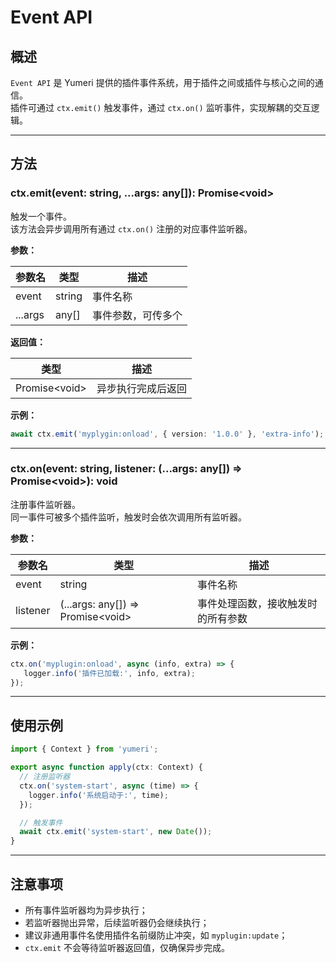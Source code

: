 # Event API

## 概述
`Event API` 是 Yumeri 提供的插件事件系统，用于插件之间或插件与核心之间的通信。  
插件可通过 `ctx.emit()` 触发事件，通过 `ctx.on()` 监听事件，实现解耦的交互逻辑。

---

## 方法

### ctx.emit(event: string, ...args: any[]): Promise&lt;void&gt;
触发一个事件。  
该方法会异步调用所有通过 `ctx.on()` 注册的对应事件监听器。

**参数：**

| 参数名 | 类型 | 描述 |
|--------|------|------|
| event | string | 事件名称 |
| ...args | any[] | 事件参数，可传多个 |

**返回值：**

| 类型 | 描述 |
|------|------|
| Promise\<void\> | 异步执行完成后返回 |

**示例：**
```ts
await ctx.emit('myplygin:onload', { version: '1.0.0' }, 'extra-info');
```

---

### ctx.on(event: string, listener: (...args: any[]) => Promise&lt;void&gt;): void
注册事件监听器。  
同一事件可被多个插件监听，触发时会依次调用所有监听器。

**参数：**

| 参数名 | 类型 | 描述 |
|--------|------|------|
| event | string | 事件名称 |
| listener | (...args: any[]) => Promise&lt;void&gt; | 事件处理函数，接收触发时的所有参数 |

**示例：**
```ts
ctx.on('myplugin:onload', async (info, extra) => {
   logger.info('插件已加载:', info, extra);
});
```

---

## 使用示例
```ts
import { Context } from 'yumeri';

export async function apply(ctx: Context) {
  // 注册监听器
  ctx.on('system-start', async (time) => {
    logger.info('系统启动于:', time);
  });

  // 触发事件
  await ctx.emit('system-start', new Date());
}
```

---

## 注意事项
- 所有事件监听器均为异步执行；
- 若监听器抛出异常，后续监听器仍会继续执行；
- 建议非通用事件名使用插件名前缀防止冲突，如 `myplugin:update`；
- `ctx.emit` 不会等待监听器返回值，仅确保异步完成。
